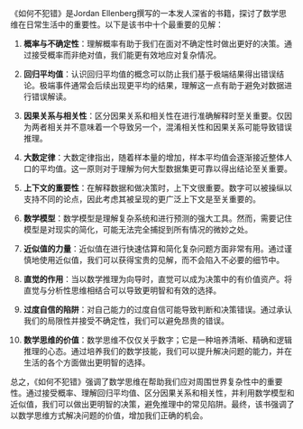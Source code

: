 《如何不犯错》是Jordan Ellenberg撰写的一本发人深省的书籍，探讨了数学思维在日常生活中的重要性。以下是该书中十个最重要的见解：

1. **概率与不确定性**：理解概率有助于我们在面对不确定性时做出更好的决策。通过接受概率而非绝对值，我们能更有效地应对复杂情况。

2. **回归平均值**：认识回归平均值的概念可以防止我们基于极端结果得出错误结论。极端事件通常会后续出现更平均的结果，理解这一点有助于避免对数据进行错误解读。

3. **因果关系与相关性**：区分因果关系和相关性在进行准确解释时至关重要。仅因为两者相关并不意味着一个导致另一个，混淆相关性和因果关系可能导致错误推理。

4. **大数定律**：大数定律指出，随着样本量的增加，样本平均值会逐渐接近整体人口的平均值。这一原则对于理解为何大型数据集更可靠以得出结论至关重要。

5. **上下文的重要性**：在解释数据和做决策时，上下文很重要。数字可以被操纵以支持不同的论点，因此考虑其被呈现的更广泛上下文是至关重要的。

6. **数学模型**：数学模型是理解复杂系统和进行预测的强大工具。然而，需要记住模型是对现实的简化，可能无法完全捕捉到所有情况的微妙之处。

7. **近似值的力量**：近似值在进行快速估算和简化复杂问题方面非常有用。通过谨慎地使用近似值，我们可以获得宝贵的见解，而不会陷入不必要的细节中。

8. **直觉的作用**：当以数学推理为向导时，直觉可以成为决策中的有价值资产。将直觉与分析性思维相结合可以导致更明智和有效的选择。

9. **过度自信的陷阱**：对自己能力的过度自信可能导致判断和决策错误。通过承认我们的局限性并接受不确定性，我们可以避免昂贵的错误。

10. **数学思维的价值**：数学思维不仅仅关乎数字；它是一种培养清晰、精确和逻辑推理的心态。通过培养我们的数学技能，我们可以提升解决问题的能力，并在生活的各个方面做出更明智的选择。

总之，《如何不犯错》强调了数学思维在帮助我们应对周围世界复杂性中的重要性。通过接受概率、理解回归平均值、区分因果关系和相关性，并利用数学模型和近似值，我们可以做出更明智的决策，避免推理中的常见陷阱。最终，该书强调了以数学思维方式解决问题的价值，增加我们正确的机会。